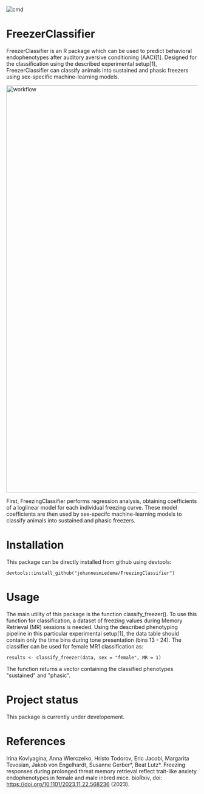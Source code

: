 ![cmd](https://github.com/johannesmiedema/FreezerClassifier/actions/workflows/R-CMD-check.yaml/badge.svg) 

# FreezerClassifier
FreezerClassifier is an R package which can be used to predict behavioral endophenotypes after auditory aversive conditioning (AAC)[1]. Designed for the classification using the described experimental setup[1], FreezerClassifier can classify animals into sustained and phasic freezers using sex-specific machine-learning models. 

<img width="1070" alt="workflow" src="https://github.com/johannesmiedema/FreezerClassifier/assets/105965619/23cf17b1-947c-490f-8a56-8ee37016cca4">

First, FreezingClassifier performs regression analysis, obtaining coefficients of a loglinear model for each individual freezing curve. These model coefficients are then used by sex-specifc machine-learning models to classify animals into sustained and phasic freezers. 

# Installation
This package can be directly installed from github using devtools:
```
devtools::install_github("johannesmiedema/FreezingClassifier")
```

# Usage 
The main utility of this package is the function classify_freezer(). To use this function for classification, a dataset of freezing values during Memory Retrieval (MR) sessions is needed. Using the described phenotyping pipeline in this particular experimental setup[1], the data table should contain only the time bins during tone presentation (bins 13 - 24). The classifier can be used for female MR1 classification as:
```
results <- classify_freezer(data, sex = "female", MR = 1)
```
The function returns a vector containing the classified phenotypes "sustained" and "phasic". 
# Project status
This package is currently under developement. 

# References 
Irina Kovlyagina, Anna Wierczeiko, Hristo Todorov, Eric Jacobi, Margarita Tevosian, Jakob von Engelhardt, Susanne Gerber*, Beat Lutz*. Freezing responses during prolonged threat memory retrieval reflect trait-like anxiety endophenotypes in female and male inbred mice. bioRxiv, doi: https://doi.org/10.1101/2023.11.22.568236 (2023).
